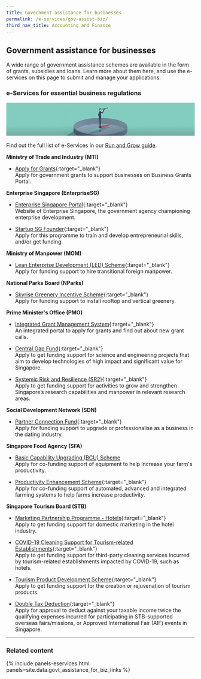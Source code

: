 ```yaml
---
title: Government assistance for businesses
permalink: /e-services/gov-assist-biz/
third_nav_title: Accounting and Finance
---
```


## Government assistance for businesses

A wide range of government assistance schemes are available in the form of grants, subsidies and loans. Learn more about them here, and use the e-services on this page to submit and manage your applications.

### e-Services for essential business regulations

![Test](/images/grow/GovAssist-banner.png)

Find out the full list of e-Services in our [Run and Grow guide](/run-and-grow/).

**Ministry of Trade and Industry (MTI)**

- [Apply for Grants](https://www.businessgrants.gov.sg/){:target="\_blank"}
  <br>Apply for government grants to support businesses on Business Grants Portal.

**Enterprise Singapore (EnterpriseSG)**

- [Enterprise Singapore Portal](https://www.enterprisesg.gov.sg/){:target="\_blank"}
  <br>Website of Enterprise Singapore, the government agency championing enterprise development.

- [Startup SG Founder](https://www.startupsg.gov.sg/programmes/4894/startup-sg-founder/venture-builder-amps-vb-amps){:target="\_blank"}
  <br>Apply for this programme to train and develop entrepreneurial skills, and/or get funding.

**Ministry of Manpower (MOM)**

- [Lean Enterprise Development (LED) Scheme](https://www.mom.gov.sg/employment-practices/schemes-for-employers-and-employees/led-scheme){:target="\_blank"}
  <br>Apply for funding support to hire transitional foreign manpower.

**National Parks Board (NParks)**

- [Skyrise Greenery Incentive Scheme](https://www.nparks.gov.sg/skyrisegreenery/incentive-scheme){:target="\_blank"}
  <br>Apply for funding support to install rooftop and vertical greenery.

**Prime Minister's Office (PMO)**

- [Integrated Grant Management System](https://researchgrant.gov.sg/pages/index.aspx){:target="\_blank"}
  <br>An integrated portal to apply for grants and find out about new grant calls.

- [Central Gap Fund](https://www.nrf.gov.sg/funding-grants/central-gap-fund){:target="\_blank"}
  <br>Apply to get funding support for science and engineering projects that aim to develop technologies of high impact and significant value for Singapore.

- [Systemic Risk and Resilience (SR2)](https://www.nrf.gov.sg/funding-grants/systemic-risk-and-resilience){:target="\_blank"}
  <br>Apply to get funding support for activities to grow and strengthen Singapore’s research capabilities and manpower in relevant research areas.

**Social Development Network (SDN)**

- [Partner Connection Fund](https://www.sdn.sg/fordatingindustry/Pages/PartnerConnectionFund.aspx){:target="\_blank"}
  <br>Apply for funding support to upgrade or professionalise as a business in the dating industry.

**Singapore Food Agency (SFA)**

- <a href="https://www.sfa.gov.sg/docs/default-source/section/farms/apf-guidelines-(bcu)0777682e079148ef9a7d0fc26a146f15.pdf" target="_blank">Basic Capability Upgrading (BCU) Scheme</a>
  <br>Apply for co-funding support of equipment to help increase your farm's productivity.

- [Productivity Enhancement Scheme](https://www.sfa.gov.sg/docs/default-source/tools-and-resources/resources-for-businesses/APFGuidelinesPE_vet){:target="\_blank"}
  <br>Apply for co-funding support of automated, advanced and integrated farming systems to help farms increase productivity.

**Singapore Tourism Board (STB)**

- [Marketing Partnership Programme - Hotels](https://www.stb.gov.sg/content/stb/en/assistance-and-licensing/MPP/MPP-Hotels.html){:target="\_blank"}
  <br>Apply to get funding support for domestic marketing in the hotel industry.

- [COVID-19 Cleaning Support for Tourism-related Establishments](https://www.stb.gov.sg/content/stb/en/assistance-and-licensing/Support-for-Cleaning-Disinfection-Costs.html){:target="\_blank"}
  <br>Apply to get funding support for third-party cleaning services incurred by tourism-related establishments impacted by COVID-19, such as hotels.

- [Tourism Product Development Scheme](https://www.stb.gov.sg/content/stb/en/assistance-and-licensing/grants-overview.html){:target="\_blank"}
  <br>Apply to get funding support for the creation or rejuvenation of tourism products.

- [Double Tax Deduction](https://www.stb.gov.sg/content/stb/en/assistance-and-licensing/tax-incentives-overview/submission.html){:target="\_blank"}
  <br>Apply for approval to deduct against your taxable income twice the qualifying expenses incurred for participating in STB-supported overseas fairs/missions, or Approved International Fair (AIF) events in Singapore.

---

### Related content

{% include panels-eservices.html panels=site.data.govt_assistance_for_biz_links %}
